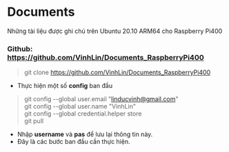 # Documents
Những tài liệu được ghi chú trên Ubuntu 20.10 ARM64 cho Raspberry Pi400

### Github: https://github.com/VinhLin/Documents_RaspberryPi400
> git clone https://github.com/VinhLin/Documents_RaspberryPi400
- Thực hiện một số **config** ban đầu
> git config --global user.email "linducvinh@gmail.com" \
> git config --global user.name "VinhLin" \
> git config --global credential.helper store \
> git pull
- Nhập **username** và **pas** để lưu lại thông tin này.
- Đây là các bước ban đầu cần thực hiện.









